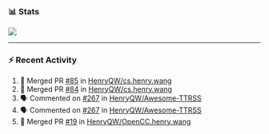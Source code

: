 ### :bar_chart: Stats

<a href="#">
  <img align="center" src="https://github-readme-stats.vercel.app/api?username=henryqw&count_private=true&show_icons=true" />
</a>
<!-- <a href="#">
  <img align="center" src="https://github-readme-stats-git-master.henryqw.vercel.app/api/top-langs/?username=HenryQW&layout=compact" />
</a> -->

---

### :zap: Recent Activity

<!--START_SECTION:activity-->

1. 🎉 Merged PR [#85](https://github.com/HenryQW/cs.henry.wang/pull/85) in [HenryQW/cs.henry.wang](https://github.com/HenryQW/cs.henry.wang)
2. 🎉 Merged PR [#84](https://github.com/HenryQW/cs.henry.wang/pull/84) in [HenryQW/cs.henry.wang](https://github.com/HenryQW/cs.henry.wang)
3. 🗣 Commented on [#267](https://github.com/HenryQW/Awesome-TTRSS/issues/267) in [HenryQW/Awesome-TTRSS](https://github.com/HenryQW/Awesome-TTRSS)
4. 🗣 Commented on [#267](https://github.com/HenryQW/Awesome-TTRSS/issues/267) in [HenryQW/Awesome-TTRSS](https://github.com/HenryQW/Awesome-TTRSS)
5. 🎉 Merged PR [#19](https://github.com/HenryQW/OpenCC.henry.wang/pull/19) in [HenryQW/OpenCC.henry.wang](https://github.com/HenryQW/OpenCC.henry.wang)
<!--END_SECTION:activity-->

